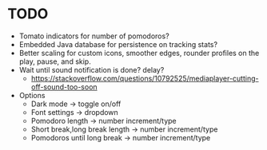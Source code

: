# TODO

* Tomato indicators for number of pomodoros?
* Embedded Java database for persistence on tracking stats?
* Better scaling for custom icons, smoother edges, rounder profiles on the play, pause, and skip.
* Wait until sound notification is done? delay?
    * https://stackoverflow.com/questions/10792525/mediaplayer-cutting-off-sound-too-soon
* Options
    * Dark mode -> toggle on/off
    * Font settings -> dropdown
    *  Pomodoro length -> number increment/type
    *  Short break,long break length -> number increment/type
    *  Pomodoros until long break -> number increment/type